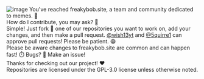 ![image](https://github.com/user-attachments/assets/0575c91c-23a0-4236-8da2-5cd00b5c6f27)
You've reached freakybob.site, a team and community dedicated to memes. 🧽
<br>
How do I contribute, you may ask? 🤔
<br>
Simple! Just fork 🍴 one of our repositories you want to work on, add your changes, and then make a pull request. [@wish13yt](https://github.com/wish13yt) and [@5quirre1](https://github.com/5quirre1) can approve pull requests! Please be patient. 😁
<br>
Please be aware changes to freakybob.site are common and can happen fast! ⏱️ Bugs? 🐛 Make an issue!
<br>
Thanks for checking out our project! ❤️
<br>
Repositories are licensed under the GPL-3.0 license unless otherwise noted.
